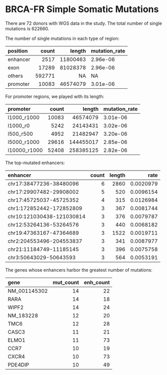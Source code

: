 BRCA-FR Simple Somatic Mutations
================

There are 72 donors with WGS data in the study. The total number of
single mutations is 622660.

The number of single mutations in each type of region:

| position |  count |   length | mutation\_rate |
| :------- | -----: | -------: | :------------- |
| enhancer |   2517 | 11800463 | 2.96e-06       |
| exon     |  17289 | 81028378 | 2.96e-06       |
| others   | 592771 |       NA | NA             |
| promoter |  10083 | 46574079 | 3.01e-06       |

For promoter regions, we played with its length:

| promoter      | count |    length | mutation\_rate |
| :------------ | ----: | --------: | :------------- |
| l1000\_r1000  | 10083 |  46574079 | 3.01e-06       |
| l1000\_r0     |  5242 |  24143431 | 3.02e-06       |
| l500\_r500    |  4952 |  21482947 | 3.20e-06       |
| l5000\_r1000  | 29616 | 144455017 | 2.85e-06       |
| l10000\_r1000 | 52408 | 258385125 | 2.82e-06       |

The top-mutated enhancers:

| enhancer                  | count | length |      rate |
| :------------------------ | ----: | -----: | --------: |
| chr17:38477236-38480096   |     6 |   2860 | 0.0020979 |
| chr17:29907482-29908002   |     5 |    520 | 0.0096154 |
| chr17:45725037-45725352   |     4 |    315 | 0.0126984 |
| chr1:172852442-172852809  |     3 |    367 | 0.0081744 |
| chr10:121030438-121030814 |     3 |    376 | 0.0079787 |
| chr12:53264136-53264576   |     3 |    440 | 0.0068182 |
| chr19:47363167-47364689   |     3 |   1522 | 0.0019711 |
| chr2:204553496-204553837  |     3 |    341 | 0.0087977 |
| chr21:11184749-11185145   |     3 |    396 | 0.0075758 |
| chr3:50643029-50643593    |     3 |    564 | 0.0053191 |

The genes whose enhancers harbor the greatest number of mutations:

| gene          | mut\_count | enh\_count |
| :------------ | ---------: | ---------: |
| NM\_001145302 |         14 |         22 |
| RARA          |         14 |         18 |
| WIPF2         |         14 |         24 |
| NM\_183228    |         12 |         20 |
| TMC6          |         12 |         28 |
| CASC3         |         11 |         21 |
| ELMO1         |         11 |         73 |
| CCR7          |         10 |         19 |
| CXCR4         |         10 |         73 |
| PDE4DIP       |         10 |         49 |
